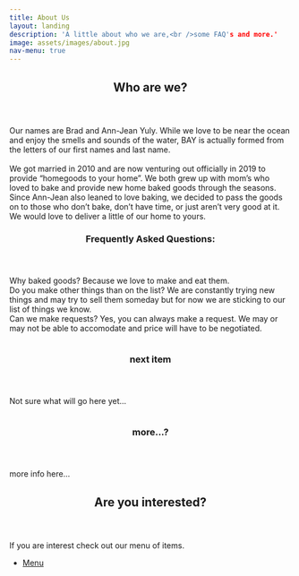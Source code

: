 ```yaml
---
title: About Us
layout: landing
description: 'A little about who we are,<br />some FAQ's and more.'
image: assets/images/about.jpg
nav-menu: true
---
```


<!-- Main -->
<div id="main">

<!-- One -->
<section id="one">
	<div class="inner">
		<header class="major">
			<h2>Who are we?</h2>
		</header>
		<p>Our names are Brad and Ann-Jean Yuly. While we love to be near the ocean and enjoy the smells and sounds of the water, BAY is actually formed from the letters of our first names and last name. <br />
			<br />
			We got married in 2010 and are now venturing out officially in 2019 to provide “homegoods to your home”. We both grew up with mom’s who loved to bake and provide new home baked goods through the seasons. Since Ann-Jean also leaned to love baking, we decided to pass the goods on to those who don’t bake, don’t have time, or just aren’t very good at it. We would love to deliver a little of our home to yours.</p>
	</div>
</section>

<!-- Two -->
<section id="two" class="spotlights">
	<section>
		<!--<a href="generic.html" class="image">
			<img src="{% link assets/images/pic08.jpg %}" alt="" data-position="center center" />-->
		</a>
		<div class="content">
			<div class="inner">
				<header class="major">
					<h3>Frequently Asked Questions:</h3>  <!-- header title -->
				</header>
				<p>Why baked goods? Because we love to make and eat them. <br />
				Do you make other things than on the list? We are constantly trying new things and may try to sell them someday but for now we are sticking to our list of things we know. <br />
				Can we make requests? Yes, you can always make a request. We may or may not be able to accomodate and price will have to be negotiated.
				</p>
				<!--<ul class="actions">
					<li><a href="generic.html" class="button">Learn more</a></li>
				</ul> -->
			</div>
		</div>
	</section>
	<section>
		<a href="generic.html" class="image">
			<img src="{% link assets/images/pic09.jpg %}" alt="" data-position="top center" />
		</a>
		<div class="content">
			<div class="inner">
				<header class="major">
					<h3>next item</h3>  <!-- header title -->
				</header>
				<p>Not sure what will go here yet...</p>
				<!--<ul class="actions">
					<li><a href="generic.html" class="button">Learn more</a></li>
				</ul> -->
			</div>
		</div>
	</section> 
	<section>
		<a href="generic.html" class="image">
			<img src="{% link assets/images/pic10.jpg %}" alt="" data-position="25% 25%" />
		</a>
		<div class="content">
			<div class="inner">
				<header class="major">
					<h3>more...?</h3>  <!-- header title -->
				</header>
				<p>more info here... </p>
				<!--<ul class="actions">
					<li><a href="generic.html" class="button">Learn more</a></li>
				</ul> -->
			</div>
		</div>
	</section>
</section>

<!-- Three -->
<section id="three">
	<div class="inner">
		<header class="major">
			<h2>Are you interested?</h2>
		</header>
		<p>If you are interest check out our menu of items.</p>
		<ul class="actions">
			<li><a href="menu.html" class="button">Menu</a></li> <!-- Change href to correct link -->
		</ul> 
	</div>
</section>

</div>
